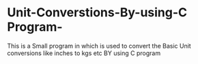 # Unit-Converstions-By-using-C Program-
This is a Small program in which is used to convert the Basic Unit conversions like inches to kgs etc BY using C program
